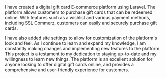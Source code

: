 I have created a digital gift card E-commerce platform using Laravel. The platform allows customers to purchase gift cards that can be redeemed online. With features such as a wishlist and various payment methods, including SSL Commerz, customers can easily and securely purchase gift cards.

I have also added site settings to allow for customization of the platform's look and feel. As I continue to learn and expand my knowledge, I am constantly making changes and implementing new features to the platform. This project is a testament to my dedication to staying up-to-date and my willingness to learn new things. The platform is an excellent solution for anyone looking to offer digital gift cards online, and provides a comprehensive and user-friendly experience for customers.

